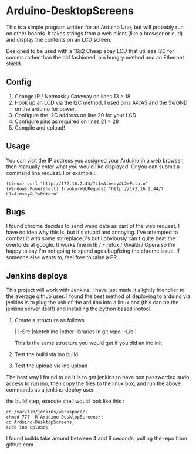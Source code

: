 # Arduino-DesktopScreens

This is a simple program written for an Arduino Uno, but will probably run on other boards. It takes strings from a web client (like a browser or curl) and display the contents on an LCD screen.

Designed to be used with a 16x2 Cheap ebay LCD that utilizes I2C for comms rather than the old fashioned, pin hungry method and an Ethernet shield.

## Config

 1. Change IP / Netmask / Gateway on lines 13 > 18
 2. Hook up an LCD via the I2C method, I used pins A4/A5 and the 5v/GND on the arduino for power.
 3. Configure the I2C address on line 20 for your LCD
 4. Configure pins as required on lines 21 > 28
 5. Compile and upload!


## Usage
You can visit the IP address you assigned your Arduino in a web browser, then manually enter what you would like displayed. Or you can submit a command line request. For example :

    (Linux) curl "http://172.16.2.44/?L1=Ainsey&L2=Potato"
    (Windows Powershell) Invoke-WebRequest "http://172.16.2.44/?L1=Ainsey&L2=Potato"

## Bugs
I found chrome decides to send weird data as part of the web request, I have no idea why this is, but it's stupid and annoying. I've attempted to combat it with some str.replace()'s but I obviously can't quite beat the overlords at google. It works fine in IE / Firefox / Vivaldi / Opera so I'm happy to say I'm not going to spend ages bugfixing the chrome issue. If someone else wants to, feel free to raise a PR.

## Jenkins deploys
This project will work with Jenkins, I have just made it slightly friendlier to the average github user.
I found the best method of deploying to arduino via jenkins is to plug the usb of the arduino into a linux box (this can be the jenkins server itself) and installing the python based inotool.

1. Create a structure as follows

    |
	|-Src
		|sketch.ino
		|other libraries in git repo
	|-Lib
		| <empty dir> 
	
	This is the same structure you would get if you did an ino init
2. Test the build via ino build
3. Test the upload via ino upload

The best way I found to do it is to get jenkins to have non passworded sudo access to run ino, then copy the files to the linux box, and run the above commands as a jenkins-deploy user.
    
the build step, execute shell would look like this :
  
    cd /var/lib/jenkins/workspace/;
	chmod 777 -R Arduino-DesktopScreens/;
	cd Arduino-DesktopScreens;
	sudo ino upload;
I found builds take around between 4 and 8 seconds, pulling the repo from github.com